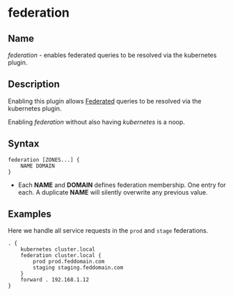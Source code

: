 # federation

## Name

*federation* - enables federated queries to be resolved via the kubernetes plugin.

## Description

Enabling this plugin allows
[Federated](https://kubernetes.io/docs/tasks/federation/federation-service-discovery/) queries to be
resolved via the kubernetes plugin.

Enabling *federation* without also having *kubernetes* is a noop.

## Syntax

~~~
federation [ZONES...] {
    NAME DOMAIN
}
~~~

* Each **NAME** and **DOMAIN** defines federation membership. One entry for each. A duplicate
  **NAME** will silently overwrite any previous value.

## Examples

Here we handle all service requests in the `prod` and `stage` federations.

~~~
. {
    kubernetes cluster.local
    federation cluster.local {
        prod prod.feddomain.com
        staging staging.feddomain.com
    }
    forward . 192.168.1.12
}
~~~
